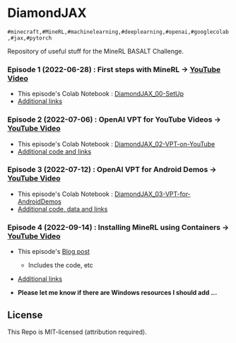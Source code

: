 # DiamondJAX
`
#minecraft,#MineRL,#machinelearning,#deeplearning,#openai,#googlecolab,#jax,#pytorch
`

Repository of useful stuff for the MineRL BASALT Challenge.


### Episode 1 (2022-06-28) : First steps with MineRL &rarr; [YouTube Video](https://youtu.be/8yIrWcyWGek)

* This episode's Colab Notebook : [DiamondJAX_00-SetUp](https://colab.research.google.com/drive/1rJ3lGy-bG7kJRe_wYBWg7fjSaD9oOMDw?usp=sharing)
* [Additional links](./2022-06-28_MineRL-01/)


### Episode 2 (2022-07-06) : OpenAI VPT for YouTube Videos &rarr; [YouTube Video](https://youtu.be/qdITG9B9s3c)

* This episode's Colab Notebook : [DiamondJAX_02-VPT-on-YouTube](https://colab.research.google.com/drive/17FiaBr8hqaHrfac4b-NUi3giF1qB--4g?usp=sharing)
* [Additional code and links](./2022-07-02_MineRL-02/)


### Episode 3 (2022-07-12) : OpenAI VPT for Android Demos &rarr; [YouTube Video](https://youtu.be/S9sAd3DqToE)

* This episode's Colab Notebook : [DiamondJAX_03-VPT-for-AndroidDemos](https://colab.research.google.com/drive/1tUR0Y7fpxF3O_bLfiks6imSzNXJ_BRvK?usp=sharing)
* [Additional code, data and links](./2022-07-12_MineRL-03/)


### Episode 4 (2022-09-14) : Installing MineRL using Containers &rarr; [YouTube Video](https://youtu.be/ZkoU9pRyS38)

* This episode's [Blog post](https://blog.mdda.net/ai/2022/09/13/running-minerl-within-a-container)
  + Includes the code, etc
* [Additional links](./2022-09-14_MineRL-04/)

* **Please let me know if there are Windows resources I should add ...**


## License

This Repo is MIT-licensed (attribution required).

